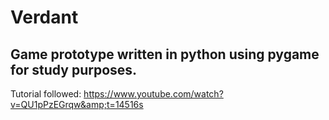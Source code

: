 # Verdant

## Game prototype written in python using pygame for study purposes.

Tutorial followed: https://www.youtube.com/watch?v=QU1pPzEGrqw&amp;t=14516s
